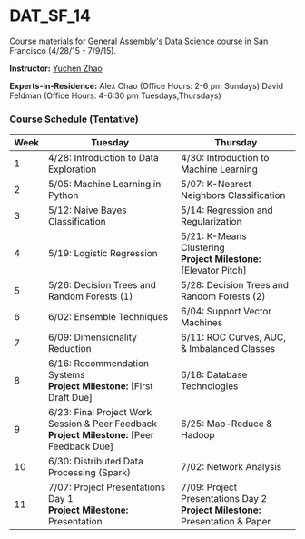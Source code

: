 # DAT_SF_14

Course materials for [General Assembly's Data Science course](https://generalassemb.ly/education/data-science/san-francisco) in San Francisco (4/28/15 - 7/9/15).

**Instructor:** [Yuchen Zhao](https://generalassemb.ly/instructors/yuchen-zhao/5102)

**Experts-in-Residence:** 
Alex Chao (Office Hours: 2-6 pm Sundays)
David Feldman (Office Hours: 4-6:30 pm Tuesdays,Thursdays)

### Course Schedule (Tentative)

Week | Tuesday | Thursday
--- | --- | ---
 1 | 4/28: Introduction to Data Exploration  | 4/30: Introduction to Machine Learning
 2 | 5/05: Machine Learning in Python  | 5/07: K-Nearest Neighbors Classification
 3 | 5/12: Naive Bayes Classification  | 5/14: Regression and Regularization
 4 | 5/19: Logistic Regression  | 5/21: K-Means Clustering <br>**Project Milestone:** [Elevator Pitch]
 5 | 5/26: Decision Trees and Random Forests (1)  | 5/28: Decision Trees and Random Forests (2)
 6 | 6/02: Ensemble Techniques  | 6/04: Support Vector Machines
 7 | 6/09: Dimensionality Reduction  | 6/11: ROC Curves, AUC, & Imbalanced Classes
 8 | 6/16: Recommendation Systems <br>**Project Milestone:** [First Draft Due]  | 6/18: Database Technologies
 9 | 6/23: Final Project Work Session & Peer Feedback <br>**Project Milestone:** [Peer Feedback Due]  | 6/25: Map-Reduce & Hadoop
10 | 6/30: Distributed Data Processing (Spark)  | 7/02: Network Analysis
11 | 7/07: Project Presentations Day 1 <br>**Project Milestone:** Presentation   | 7/09: Project Presentations Day 2 <br>**Project Milestone:** Presentation & Paper
